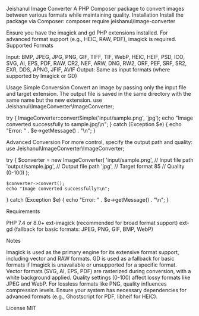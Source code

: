Jeishanul Image Converter
A PHP Composer package to convert images between various formats while maintaining quality.
Installation
Install the package via Composer:
composer require jeishanul/image-converter

Ensure you have the imagick and gd PHP extensions installed. For advanced format support (e.g., HEIC, RAW, PDF), imagick is required.
Supported Formats

Input: BMP, JPEG, JPG, PNG, GIF, TIFF, TIF, WebP, HEIC, HEIF, PSD, ICO, SVG, AI, EPS, PDF, RAW, CR2, NEF, ARW, DNG, RW2, ORF, PEF, SRF, SR2, EXR, DDS, APNG, JFIF, AVIF
Output: Same as input formats (where supported by Imagick or GD)

Usage
Simple Conversion
Convert an image by passing only the input file and target extension. The output file is saved in the same directory with the same name but the new extension.
use Jeishanul\ImageConverter\ImageConverter;

try {
    ImageConverter::convertSimple('input/sample.png', 'jpg');
    echo "Image converted successfully to sample.jpg!\n";
} catch (Exception $e) {
    echo "Error: " . $e->getMessage() . "\n";
}

Advanced Conversion
For more control, specify the output path and quality:
use Jeishanul\ImageConverter\ImageConverter;

try {
    $converter = new ImageConverter(
        'input/sample.png',       // Input file path
        'output/sample.jpg',      // Output file path
        'jpg',                   // Target format
        85                       // Quality (0-100)
    );

    $converter->convert();
    echo "Image converted successfully!\n";
} catch (Exception $e) {
    echo "Error: " . $e->getMessage() . "\n";
}

Requirements

PHP 7.4 or 8.0+
ext-imagick (recommended for broad format support)
ext-gd (fallback for basic formats: JPEG, PNG, GIF, BMP, WebP)

Notes

Imagick is used as the primary engine for its extensive format support, including vector and RAW formats.
GD is used as a fallback for basic formats if Imagick is unavailable or unsupported for a specific format.
Vector formats (SVG, AI, EPS, PDF) are rasterized during conversion, with a white background applied.
Quality settings (0-100) affect lossy formats like JPEG and WebP. For lossless formats like PNG, quality influences compression levels.
Ensure your system has necessary dependencies for advanced formats (e.g., Ghostscript for PDF, libheif for HEIC).

License
MIT

